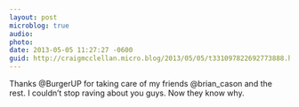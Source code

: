 ```yaml
---
layout: post
microblog: true
audio: 
photo: 
date: 2013-05-05 11:27:27 -0600
guid: http://craigmcclellan.micro.blog/2013/05/05/t331097822692773888.html
---
```

Thanks @BurgerUP for taking care of my friends @brian_cason and the rest. I couldn’t stop raving about you guys. Now they know why.
